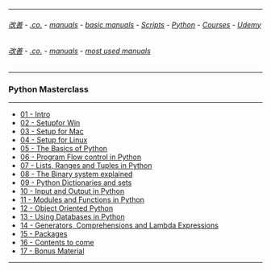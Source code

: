 
---

###### [改善](https://github.com/ttltrk/0C/blob/master/README.MD) - [.co.](https://github.com/ttltrk/PRG/blob/master/CODING.MD) - [manuals](https://github.com/ttltrk/PRG/blob/master/MAN.MD) - [basic manuals](https://github.com/ttltrk/PRG/blob/master/MANUALS.MD) - [Scripts](https://github.com/ttltrk/PRG/blob/master/PY/DOC/SC/SC.MD) - [Python](https://github.com/ttltrk/PRG/blob/master/PY/DOC/OPYM/OPYM.MD) - [Courses](https://github.com/ttltrk/PRG/blob/master/PY/DOC/OPYM/13/COURSES.MD) - [Udemy](https://github.com/ttltrk/PRG/blob/master/PY/DOC/OPYM/13/06/UDEMY.MD)

###### [改善](https://github.com/ttltrk/0C/blob/master/README.MD) - [.co.](https://github.com/ttltrk/PRG/blob/master/CODING.MD) - [manuals](https://github.com/ttltrk/PRG/blob/master/MAN.MD) - [most used manuals](https://github.com/ttltrk/PRG/blob/master/MUM.MD) 

---

### Python Masterclass

---

* [01 - Intro](https://github.com/ttltrk/PRG/blob/master/PY/DOC/PYMASCL/01/01.MD)
* [02 - Setupfor Win]()
* [03 - Setup for Mac]()
* [04 - Setup for Linux]()
* [05 - The Basics of Python]()
* [06 - Program Flow control in Python]()
* [07 - Lists, Ranges and Tuples in Python]()
* [08 - The Binary system explained]()
* [09 - Python Dictionaries and sets]()
* [10 - Input and Output in Python]()
* [11 - Modules and Functions in Python]()
* [12 - Object Oriented Python]()
* [13 - Using Databases in Python]()
* [14 - Generators, Comprehensions and Lambda Expressions]()
* [15 - Packages]()
* [16 - Contents to come]()
* [17 - Bonus Material]()

---
